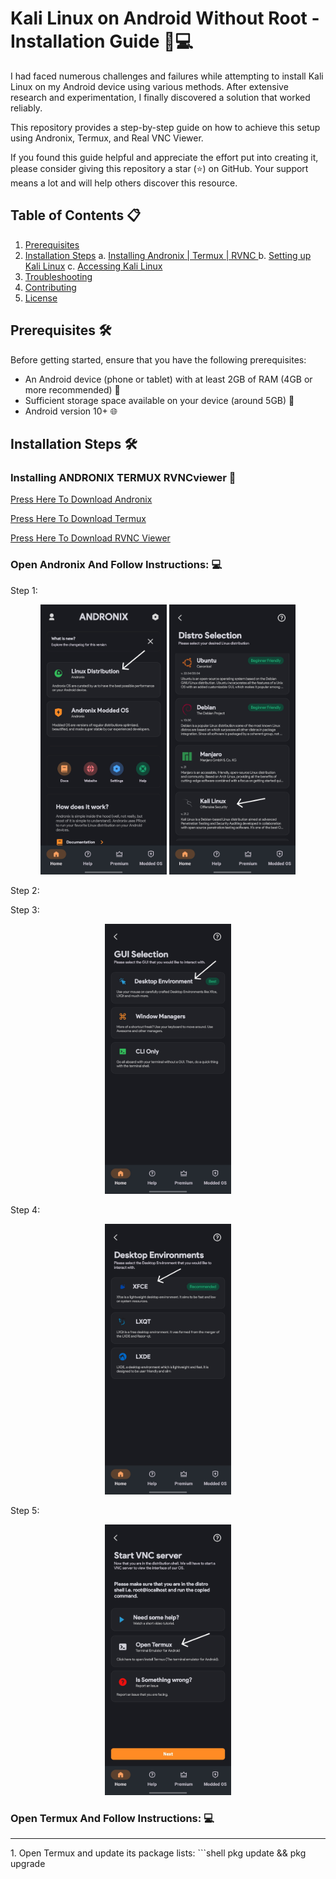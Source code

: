 # Kali Linux on Android Without Root - Installation Guide 📱💻

I had faced numerous challenges and failures while attempting to install Kali Linux on my Android device using various methods. After extensive research and experimentation, I finally discovered a solution that worked reliably. 

This repository provides a step-by-step guide on how to achieve this setup using Andronix, Termux, and Real VNC Viewer.

If you found this guide helpful and appreciate the effort put into creating it, please consider giving this repository a star (⭐) on GitHub. Your support means a lot and will help others discover this resource.

## Table of Contents 📋
1. [Prerequisites](#prerequisites)
2. [Installation Steps](#installation-steps)
    a. [Installing Andronix | Termux | RVNC ](#Installing-ANDRONIX-TERMUX-RVNCviewer)
    b. [Setting up Kali Linux](#setting-up-kali-linux)
    c. [Accessing Kali Linux](#accessing-kali-linux)
3. [Troubleshooting](#troubleshooting)
4. [Contributing](#contributing)
5. [License](#license) 

## Prerequisites 🛠️

Before getting started, ensure that you have the following prerequisites:

- An Android device (phone or tablet) with at least 2GB of RAM (4GB or more recommended) 📱
- Sufficient storage space available on your device (around 5GB) 💾
- Android version 10+ 🌐

## Installation Steps 🛠️

### Installing ANDRONIX TERMUX RVNCviewer 📲

[Press Here To Download Andronix](https://play.google.com/store/apps/details?id=studio.com.techriz.andronix&pcampaignid=web_share)

[Press Here To Download Termux](https://play.google.com/store/apps/details?id=com.termux&pcampaignid=web_share)

[Press Here To Download RVNC Viewer](https://play.google.com/store/apps/details?id=com.realvnc.viewer.android&pcampaignid=web_share)

### Open Andronix And Follow Instructions: 💻
Step 1:

<div style="text-align: center;"><img src="images/photo1.jpg" style="width: 40%;">  <img src="images/photo2.jpg" style="width: 40%;"></a></div> 

Step 2:

<div style="text-align: center;"></a></div> 

Step 3:

<div style="text-align: center;"><img src="images/photo3.jpg" style="width: 40%;"></a></div> 

Step 4:

<div style="text-align: center;"><img src="images/photo4.jpg" style="width: 40%;"></a></div> 

Step 5:

<div style="text-align: center;"><img src="images/photo5.jpg" style="width: 40%;"></a></div> 

### Open Termux And Follow Instructions: 💻
<hr>
1. Open Termux and update its package lists:
   ```shell
   pkg update && pkg upgrade
